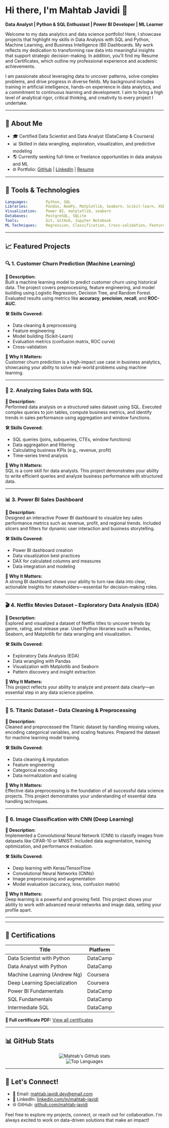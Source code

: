 # Hi there, I'm Mahtab Javidi 👋

**Data Analyst | Python & SQL Enthusiast | Power BI Developer | ML Learner**

Welcome to my data analytics and data science portfolio! Here, I showcase projects that highlight my skills in Data Analysis with SQL and Python, Machine Learning, and Business Intelligence (BI) Dashboards. My work reflects my dedication to transforming raw data into meaningful insights that support strategic decision-making. In addition, you’ll find my Resume and Certificates, which outline my professional experience and academic achievements.

I am passionate about leveraging data to uncover patterns, solve complex problems, and drive progress in diverse fields. My background includes training in artificial intelligence, hands-on experience in data analytics, and a commitment to continuous learning and development. I aim to bring a high level of analytical rigor, critical thinking, and creativity to every project I undertake.

---

## 🔹 About Me

* 🎓 Certified Data Scientist and Data Analyst (DataCamp & Coursera)
* 📊 Skilled in data wrangling, exploration, visualization, and predictive modeling
* 🌎 Currently seeking full-time or freelance opportunities in data analysis and ML
* 🌐 Portfolio: [GitHub](https://github.com/mahtab-javidi) | [LinkedIn](https://www.linkedin.com/in/mahtab-javidi) | [Resume](https://github.com/mahtab-javidi/mahtab-javidi-resume.pdf)

---

## 🔧 Tools & Technologies

```yaml
Languages:        Python, SQL
Libraries:        Pandas, NumPy, Matplotlib, Seaborn, Scikit-learn, XGBoost
Visualization:    Power BI, matplotlib, seaborn
Databases:        PostgreSQL, SQLite
Tools:            Git, GitHub, Jupyter Notebook
ML Techniques:    Regression, Classification, Cross-validation, Feature Engineering
```

---

## 📈 Featured Projects

 ### 🔍 1. Customer Churn Prediction (Machine Learning)

**📌 Description:**  
Built a machine learning model to predict customer churn using historical data. The project covers preprocessing, feature engineering, and model building using Logistic Regression, Decision Tree, and Random Forest. Evaluated results using metrics like **accuracy**, **precision**, **recall**, and **ROC-AUC**.

**🛠 Skills Covered:**  
- Data cleaning & preprocessing  
- Feature engineering  
- Model building (Scikit-Learn)  
- Evaluation metrics (confusion matrix, ROC curve)  
- Cross-validation  

**🚀 Why It Matters:**  
Customer churn prediction is a high-impact use case in business analytics, showcasing your ability to solve real-world problems using machine learning.

---

### 🧾 2. Analyzing Sales Data with SQL

**📌 Description:**  
Performed data analysis on a structured sales dataset using SQL. Executed complex queries to join tables, compute business metrics, and identify trends in sales performance using aggregation and window functions.

**🛠 Skills Covered:**  
- SQL queries (joins, subqueries, CTEs, window functions)  
- Data aggregation and filtering  
- Calculating business KPIs (e.g., revenue, profit)  
- Time-series trend analysis  

**🚀 Why It Matters:**  
SQL is a core skill for data analysts. This project demonstrates your ability to write efficient queries and analyze business performance with structured data.

---

### 📊 3. Power BI Sales Dashboard

**📌 Description:**  
Designed an interactive Power BI dashboard to visualize key sales performance metrics such as revenue, profit, and regional trends. Included slicers and filters for dynamic user interaction and business storytelling.

**🛠 Skills Covered:**  
- Power BI dashboard creation  
- Data visualization best practices  
- DAX for calculated columns and measures  
- Data integration and modeling  

**🚀 Why It Matters:**  
A strong BI dashboard shows your ability to turn raw data into clear, actionable insights for stakeholders—essential for decision-making roles.

---

### 🎬 4. Netflix Movies Dataset – Exploratory Data Analysis (EDA)

**📌 Description:**  
Explored and visualized a dataset of Netflix titles to uncover trends by genre, rating, and release year. Used Python libraries such as Pandas, Seaborn, and Matplotlib for data wrangling and visualization.

**🛠 Skills Covered:**  
- Exploratory Data Analysis (EDA)  
- Data wrangling with Pandas  
- Visualization with Matplotlib and Seaborn  
- Pattern discovery and insight extraction  

**🚀 Why It Matters:**  
This project reflects your ability to analyze and present data clearly—an essential step in any data science pipeline.

---

### 🚢 5. Titanic Dataset – Data Cleaning & Preprocessing

**📌 Description:**  
Cleaned and preprocessed the Titanic dataset by handling missing values, encoding categorical variables, and scaling features. Prepared the dataset for machine learning model training.

**🛠 Skills Covered:**  
- Data cleaning & imputation  
- Feature engineering  
- Categorical encoding  
- Data normalization and scaling  

**🚀 Why It Matters:**  
Effective data preprocessing is the foundation of all successful data science projects. This project demonstrates your understanding of essential data handling techniques.

---

### 🧠 6. Image Classification with CNN (Deep Learning)

**📌 Description:**  
Implemented a Convolutional Neural Network (CNN) to classify images from datasets like CIFAR-10 or MNIST. Included data augmentation, training optimization, and performance evaluation.

**🛠 Skills Covered:**  
- Deep learning with Keras/TensorFlow  
- Convolutional Neural Networks (CNNs)  
- Image preprocessing and augmentation  
- Model evaluation (accuracy, loss, confusion matrix)  

**🚀 Why It Matters:**  
Deep learning is a powerful and growing field. This project shows your ability to work with advanced neural networks and image data, setting your profile apart.

---

---

## 📄 Certifications

| Title                        | Platform |
| ---------------------------- | -------- |
| Data Scientist with Python   | DataCamp |
| Data Analyst with Python     | DataCamp |
| Machine Learning (Andrew Ng) | Coursera |
| Deep Learning Specialization | Coursera |
| Power BI Fundamentals        | DataCamp |
| SQL Fundamentals             | DataCamp |
| Intermediate SQL             | DataCamp |

**📅 Full certificate PDF:** [View all certificates](https://github.com/mahtab-javidi/certificate_ALL.pdf)

---

## 📊 GitHub Stats

<p align="center">
  <img src="https://github-readme-stats.vercel.app/api?username=mahtab-javidi&show_icons=true&theme=radical" alt="Mahtab's GitHub stats" />
  <br>
  <img src="https://github-readme-stats.vercel.app/api/top-langs/?username=mahtab-javidi&layout=compact&theme=radical" alt="Top Languages" />
</p>

---

## 📢 Let's Connect!

* 📧 Email: [mahtab.javidi.dev@email.com](mailto:mahtab.javidi@email.com)
* 📍 LinkedIn: [linkedin.com/in/mahtab-javidi](https://linkedin.com/in/mahtab-javidi)
* 🌐 GitHub: [github.com/mahtab-javidi](https://github.com/mahtab-javidi88)

Feel free to explore my projects, connect, or reach out for collaboration. I'm always excited to work on data-driven solutions that make an impact!
